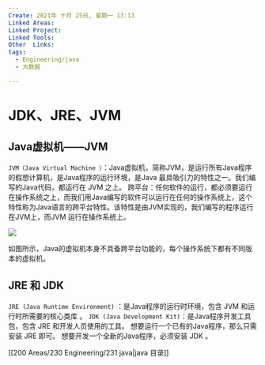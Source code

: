 ```yaml
---
Create: 2021年 十月 25日, 星期一 13:13
Linked Areas: 
Linked Project:
Linked Tools: 
Other  Links: 
tags: 
  - Engineering/java
  - 大数据

---
```

# JDK、JRE、JVM

## Java虚拟机——JVM

`JVM（Java Virtual Machine ）`：Java虚拟机，简称JVM，是运行所有Java程序的假想计算机，是Java程序的运行环境，是Java 最具吸引力的特性之一。我们编写的Java代码，都运行在 JVM 之上。 跨平台：任何软件的运行，都必须要运行在操作系统之上，而我们用Java编写的软件可以运行在任何的操作系统上，这个特性称为Java语言的跨平台特性。该特性是由JVM实现的，我们编写的程序运行在JVM上，而JVM 运行在操作系统上。

![](https://images-1257755739.cos.ap-guangzhou.myqcloud.com/hexo/posts/java-basic/image-20200905091050620.png)

如图所示，Java的虚拟机本身不具备跨平台功能的，每个操作系统下都有不同版本的虚拟机。

## JRE 和 JDK

`JRE (Java Runtime Environment)` ：是Java程序的运行时环境，包含 JVM 和运行时所需要的核心类库 。
`JDK (Java Development Kit)`：是Java程序开发工具包，包含 JRE 和开发人员使用的工具。
想要运行一个已有的Java程序，那么只需安装 JRE 即可。
想要开发一个全新的Java程序，必须安装 JDK 。

[[200 Areas/230 Engineering/231 java|java 目录]]